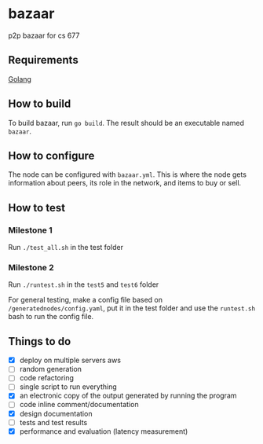 # bazaar
p2p bazaar for cs 677

## Requirements
[Golang](https://golang.org)

## How to build
To build bazaar, run `go build`. The result should be an executable named `bazaar`.

## How to configure
The node can be configured with `bazaar.yml`. This is where the node gets information about peers, its role in the network, and items to buy or sell.

## How to test

### Milestone 1
Run `./test_all.sh` in the test folder

### Milestone 2
Run `./runtest.sh` in the `test5` and `test6` folder

For general testing, make a config file based on `/generatednodes/config.yaml`, put it in the test folder and use the `runtest.sh` bash to run the config file.

## Things to do
- [X] deploy on multiple servers aws
- [ ] random generation
- [ ] code refactoring
- [ ] single script to run everything
- [X] an electronic copy of the output generated by running the program
- [ ] code inline comment/documentation
- [X] design documentation
- [ ] tests and test results
- [X] performance and evaluation (latency measurement)

